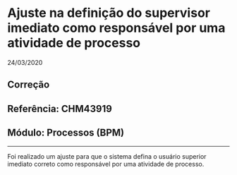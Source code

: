 # Ajuste na definição do supervisor imediato como responsável por uma atividade de processo
24/03/2020
## Correção
## Referência: CHM43919
## Módulo: Processos (BPM)
***

Foi realizado um ajuste para que o sistema defina o usuário superior imediato correto como responsável por uma atividade de processo.
